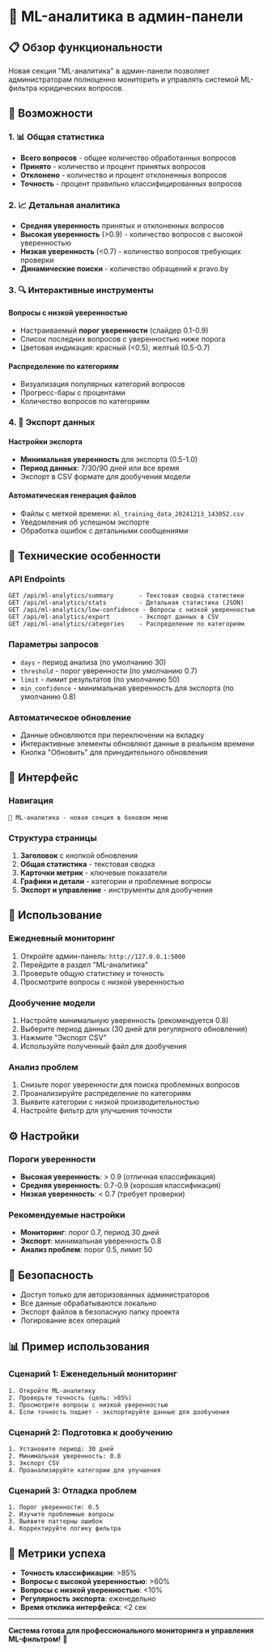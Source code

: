 # 🧠 ML-аналитика в админ-панели

## 📋 Обзор функциональности

Новая секция "ML-аналитика" в админ-панели позволяет администраторам полноценно мониторить и управлять системой ML-фильтра юридических вопросов.

## 🎯 Возможности

### 1. 📊 Общая статистика
- **Всего вопросов** - общее количество обработанных вопросов
- **Принято** - количество и процент принятых вопросов
- **Отклонено** - количество и процент отклоненных вопросов
- **Точность** - процент правильно классифицированных вопросов

### 2. 📈 Детальная аналитика
- **Средняя уверенность** принятых и отклоненных вопросов
- **Высокая уверенность** (>0.9) - количество вопросов с высокой уверенностью
- **Низкая уверенность** (<0.7) - количество вопросов требующих проверки
- **Динамические поиски** - количество обращений к pravo.by

### 3. 🔍 Интерактивные инструменты

#### Вопросы с низкой уверенностью
- Настраиваемый **порог уверенности** (слайдер 0.1-0.9)
- Список последних вопросов с уверенностью ниже порога
- Цветовая индикация: красный (<0.5), желтый (0.5-0.7)

#### Распределение по категориям
- Визуализация популярных категорий вопросов
- Прогресс-бары с процентами
- Количество вопросов по категориям

### 4. 💾 Экспорт данных

#### Настройки экспорта
- **Минимальная уверенность** для экспорта (0.5-1.0)
- **Период данных**: 7/30/90 дней или все время
- Экспорт в CSV формате для дообучения модели

#### Автоматическая генерация файлов
- Файлы с меткой времени: `ml_training_data_20241213_143052.csv`
- Уведомления об успешном экспорте
- Обработка ошибок с детальными сообщениями

## 🔧 Технические особенности

### API Endpoints
```
GET /api/ml-analytics/summary       - Текстовая сводка статистики
GET /api/ml-analytics/stats         - Детальная статистика (JSON)
GET /api/ml-analytics/low-confidence - Вопросы с низкой уверенностью
GET /api/ml-analytics/export        - Экспорт данных в CSV
GET /api/ml-analytics/categories    - Распределение по категориям
```

### Параметры запросов
- `days` - период анализа (по умолчанию 30)
- `threshold` - порог уверенности (по умолчанию 0.7)
- `limit` - лимит результатов (по умолчанию 50)
- `min_confidence` - минимальная уверенность для экспорта (по умолчанию 0.8)

### Автоматическое обновление
- Данные обновляются при переключении на вкладку
- Интерактивные элементы обновляют данные в реальном времени
- Кнопка "Обновить" для принудительного обновления

## 📱 Интерфейс

### Навигация
```
🧠 ML-аналитика - новая секция в боковом меню
```

### Структура страницы
1. **Заголовок** с кнопкой обновления
2. **Общая статистика** - текстовая сводка
3. **Карточки метрик** - ключевые показатели
4. **Графики и детали** - категории и проблемные вопросы
5. **Экспорт и управление** - инструменты для дообучения

## 🚀 Использование

### Ежедневный мониторинг
1. Откройте админ-панель: `http://127.0.0.1:5000`
2. Перейдите в раздел "ML-аналитика"
3. Проверьте общую статистику и точность
4. Просмотрите вопросы с низкой уверенностью

### Дообучение модели
1. Настройте минимальную уверенность (рекомендуется 0.8)
2. Выберите период данных (30 дней для регулярного обновления)
3. Нажмите "Экспорт CSV"
4. Используйте полученный файл для дообучения

### Анализ проблем
1. Снизьте порог уверенности для поиска проблемных вопросов
2. Проанализируйте распределение по категориям
3. Выявите категории с низкой производительностью
4. Настройте фильтр для улучшения точности

## ⚙️ Настройки

### Пороги уверенности
- **Высокая уверенность**: > 0.9 (отличная классификация)
- **Средняя уверенность**: 0.7-0.9 (хорошая классификация)
- **Низкая уверенность**: < 0.7 (требует проверки)

### Рекомендуемые настройки
- **Мониторинг**: порог 0.7, период 30 дней
- **Экспорт**: минимальная уверенность 0.8
- **Анализ проблем**: порог 0.5, лимит 50

## 🔐 Безопасность

- Доступ только для авторизованных администраторов
- Все данные обрабатываются локально
- Экспорт файлов в безопасную папку проекта
- Логирование всех операций

## 📊 Пример использования

### Сценарий 1: Еженедельный мониторинг
```
1. Откройте ML-аналитику
2. Проверьте точность (цель: >85%)
3. Просмотрите вопросы с низкой уверенностью
4. Если точность падает - экспортируйте данные для дообучения
```

### Сценарий 2: Подготовка к дообучению
```
1. Установите период: 30 дней
2. Минимальная уверенность: 0.8
3. Экспорт CSV
4. Проанализируйте категории для улучшения
```

### Сценарий 3: Отладка проблем
```
1. Порог уверенности: 0.5
2. Изучите проблемные вопросы
3. Выявите паттерны ошибок
4. Корректируйте логику фильтра
```

## 🎯 Метрики успеха

- **Точность классификации**: >85%
- **Вопросы с высокой уверенностью**: >60%
- **Вопросы с низкой уверенностью**: <10%
- **Регулярность экспорта**: еженедельно
- **Время отклика интерфейса**: <2 сек

---

**Система готова для профессионального мониторинга и управления ML-фильтром!** 🚀 